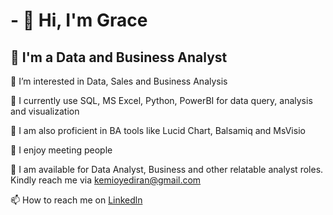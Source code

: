 # - 👋 Hi, I'm Grace #

## 👋 I'm a Data and Business Analyst ##

👀 I’m interested in Data, Sales and Business Analysis

🌱 I currently use SQL, MS Excel, Python, PowerBI for data query, analysis and visualization

🌱 I am also proficient in BA tools like Lucid Chart, Balsamiq and MsVisio

🌱 I enjoy meeting people

💞️ I am available for Data Analyst, Business and other relatable analyst roles. Kindly reach me via kemioyediran@gmail.com

📫 How to reach me  on  [Linkedln](https://www.linkedin.com/in/grace-aremu)

